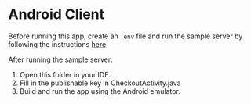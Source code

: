# Android Client

Before running this app, create an `.env` file and run the sample server by following the instructions [here](https://github.com/stripe-samples/card-payment-charges-api#how-to-run-locally)

After running the sample server:

1. Open this folder in your IDE.
2. Fill in the publishable key in CheckoutActivity.java
3. Build and run the app using the Android emulator.
